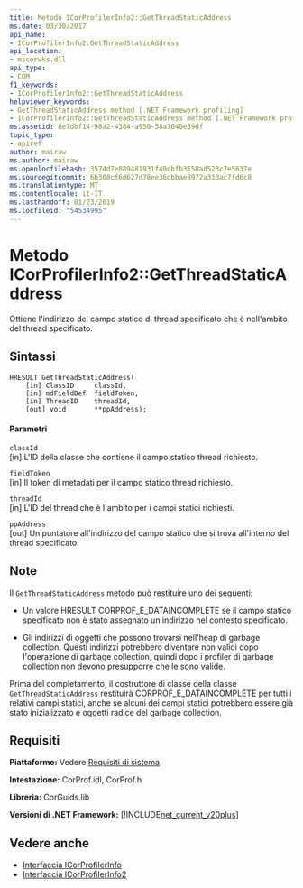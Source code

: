 ```yaml
---
title: Metodo ICorProfilerInfo2::GetThreadStaticAddress
ms.date: 03/30/2017
api_name:
- ICorProfilerInfo2.GetThreadStaticAddress
api_location:
- mscorwks.dll
api_type:
- COM
f1_keywords:
- ICorProfilerInfo2::GetThreadStaticAddress
helpviewer_keywords:
- GetThreadStaticAddress method [.NET Framework profiling]
- ICorProfilerInfo2::GetThreadStaticAddress method [.NET Framework profiling]
ms.assetid: 8e7dbf14-98a2-4384-a950-58a7640e59df
topic_type:
- apiref
author: mairaw
ms.author: mairaw
ms.openlocfilehash: 3574d7e889481931f40dbfb3158ad523c7e5637e
ms.sourcegitcommit: 6b308cf6d627d78ee36dbbae8972a310ac7fd6c8
ms.translationtype: MT
ms.contentlocale: it-IT
ms.lasthandoff: 01/23/2019
ms.locfileid: "54534995"
---
```

# <a name="icorprofilerinfo2getthreadstaticaddress-method"></a>Metodo ICorProfilerInfo2::GetThreadStaticAddress
Ottiene l'indirizzo del campo statico di thread specificato che è nell'ambito del thread specificato.  
  
## <a name="syntax"></a>Sintassi  
  
```  
HRESULT GetThreadStaticAddress(  
    [in] ClassID     classId,  
    [in] mdFieldDef  fieldToken,  
    [in] ThreadID    threadId,  
    [out] void       **ppAddress);  
```  
  
#### <a name="parameters"></a>Parametri  
 `classId`  
 [in] L'ID della classe che contiene il campo statico thread richiesto.  
  
 `fieldToken`  
 [in] Il token di metadati per il campo statico thread richiesto.  
  
 `threadId`  
 [in] L'ID del thread che è l'ambito per i campi statici richiesti.  
  
 `ppAddress`  
 [out] Un puntatore all'indirizzo del campo statico che si trova all'interno del thread specificato.  
  
## <a name="remarks"></a>Note  
 Il `GetThreadStaticAddress` metodo può restituire uno dei seguenti:  
  
-   Un valore HRESULT CORPROF_E_DATAINCOMPLETE se il campo statico specificato non è stato assegnato un indirizzo nel contesto specificato.  
  
-   Gli indirizzi di oggetti che possono trovarsi nell'heap di garbage collection. Questi indirizzi potrebbero diventare non validi dopo l'operazione di garbage collection, quindi dopo i profiler di garbage collection non devono presupporre che le sono valide.  
  
 Prima del completamento, il costruttore di classe della classe `GetThreadStaticAddress` restituirà CORPROF_E_DATAINCOMPLETE per tutti i relativi campi statici, anche se alcuni dei campi statici potrebbero essere già stato inizializzato e oggetti radice del garbage collection.  
  
## <a name="requirements"></a>Requisiti  
 **Piattaforme:** Vedere [Requisiti di sistema](../../../../docs/framework/get-started/system-requirements.md).  
  
 **Intestazione:** CorProf.idl, CorProf.h  
  
 **Libreria:** CorGuids.lib  
  
 **Versioni di .NET Framework:** [!INCLUDE[net_current_v20plus](../../../../includes/net-current-v20plus-md.md)]  
  
## <a name="see-also"></a>Vedere anche
- [Interfaccia ICorProfilerInfo](../../../../docs/framework/unmanaged-api/profiling/icorprofilerinfo-interface.md)
- [Interfaccia ICorProfilerInfo2](../../../../docs/framework/unmanaged-api/profiling/icorprofilerinfo2-interface.md)
